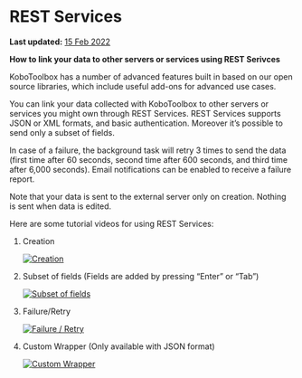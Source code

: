 # REST Services
**Last updated:** <a href="https://github.com/kobotoolbox/docs/blob/511ea4cb3c698a4b45e7c2b4efd1af4e356e811f/source/rest_services.md" class="reference">15 Feb 2022</a>

**How to link your data to other servers or services using REST Serivces**

KoboToolbox has a number of advanced features built in based on our open source
libraries, which include useful add-ons for advanced use cases.

You can link your data collected with KoboToolbox to other servers or services
you might own through REST Services. REST Services supports JSON or XML formats,
and basic authentication. Moreover it’s possible to send only a subset of
fields.

In case of a failure, the background task will retry 3 times to send the data
(first time after 60 seconds, second time after 600 seconds, and third time
after 6,000 seconds). Email notifications can be enabled to receive a failure
report.

Note that your data is sent to the external server only on creation. Nothing is
sent when data is edited.

Here are some tutorial videos for using REST Services:

1. Creation

    [![Creation](/images/rest_services/thumbnail_1.jpg)](https://fast.wistia.net/embed/iframe/6i2hw2gcr1 "Creation")

2. Subset of fields (Fields are added by pressing “Enter” or “Tab”)

    [![Subset of fields](/images/rest_services/thumbnail_2.jpg)](https://fast.wistia.net/embed/iframe/u6su0atm2w "Subset of fields")

3. Failure/Retry

    [![Failure / Retry](/images/rest_services/thumbnail_3.jpg)](https://fast.wistia.net/embed/iframe/7my5eab5lm "Failure / Retry")

4. Custom Wrapper (Only available with JSON format)

    [![Custom Wrapper](/images/rest_services/thumbnail_4.jpg)](https://fast.wistia.net/embed/iframe/pd0czyksbx "Custom Wrapper")

